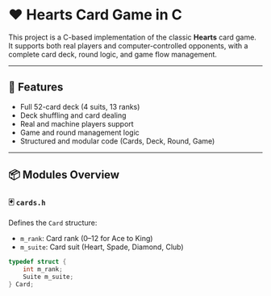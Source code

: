 # ♥️ Hearts Card Game in C

This project is a C-based implementation of the classic **Hearts** card game. It supports both real players and computer-controlled opponents, with a complete card deck, round logic, and game flow management.

---

## 🧠 Features

- Full 52-card deck (4 suits, 13 ranks)
- Deck shuffling and card dealing
- Real and machine players support
- Game and round management logic
- Structured and modular code (Cards, Deck, Round, Game)

---

## 📦 Modules Overview

### 🃏 `cards.h`
Defines the `Card` structure:
- `m_rank`: Card rank (0–12 for Ace to King)
- `m_suite`: Card suit (Heart, Spade, Diamond, Club)

```c
typedef struct {
    int m_rank;
    Suite m_suite;
} Card;
